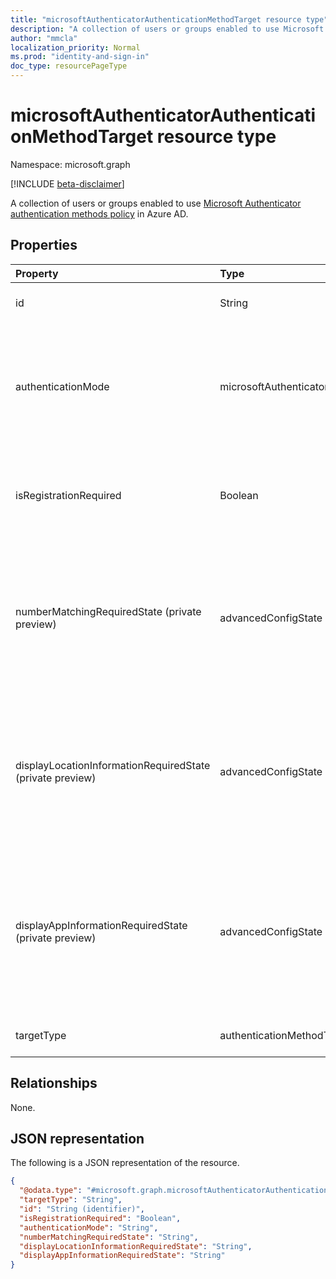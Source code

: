 ```yaml
---
title: "microsoftAuthenticatorAuthenticationMethodTarget resource type"
description: "A collection of users or groups enabled to use Microsoft Authenticator authentication methods policy."
author: "mmcla"
localization_priority: Normal
ms.prod: "identity-and-sign-in"
doc_type: resourcePageType
---
```


# microsoftAuthenticatorAuthenticationMethodTarget resource type
Namespace: microsoft.graph

[!INCLUDE [beta-disclaimer](../../includes/beta-disclaimer.md)]

A collection of users or groups enabled to use [Microsoft Authenticator authentication methods policy](../resources/microsoftAuthenticatorAuthenticationMethodConfiguration.md) in Azure AD.

## Properties
|Property|Type|Description|
|:---|:---|:---|
|id|String|Object ID of an Azure AD user or group.|
|authenticationMode|microsoftAuthenticatorAuthenticationMode|Determines which types of notifications can be used for sign-in. Possible values are: `any`, `deviceBasedPush` (passwordless only), `push`.|
|isRegistrationRequired|Boolean|Determines whether the user is enforced to register the authentication method. *Not supported*. |
|numberMatchingRequiredState (private preview)|advancedConfigState|Requires number matching for MFA notifications. Value is ignored for phone sign-in notifications. Possible values are: `enabled`, `disabled`, `default`.|
|displayLocationInformationRequiredState (private preview)|advancedConfigState|Determines whether the location of the sign-in should be shown to the user in the body of the notification. Possible values are: `enabled`, `disabled`, `default`.|
|displayAppInformationRequiredState (private preview)|advancedConfigState|Determines whether the app the user is signing into should be shown to the user in the body of the notification. Possible values are: `enabled`, `disabled`, `default`.|
|targetType|authenticationMethodTargetType| Possible values are: `null`, `user`, `group`.|

## Relationships
None.

## JSON representation
The following is a JSON representation of the resource.
<!-- {
  "blockType": "resource",
  "keyProperty": "id",
  "@odata.type": "microsoft.graph.microsoftAuthenticatorAuthenticationMethodTarget",
  "baseType": "microsoft.graph.authenticationMethodTarget",
  "openType": false
}
-->
``` json
{
  "@odata.type": "#microsoft.graph.microsoftAuthenticatorAuthenticationMethodTarget",
  "targetType": "String",
  "id": "String (identifier)",
  "isRegistrationRequired": "Boolean",
  "authenticationMode": "String",
  "numberMatchingRequiredState": "String",
  "displayLocationInformationRequiredState": "String",
  "displayAppInformationRequiredState": "String"
}

```
